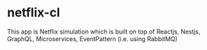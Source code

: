 # netflix-cl
This app is Netflix simulation which is built on top of Reactjs, Nestjs, GraphQL, Microservices, EventPattern (i.e. using RabbitMQ)
